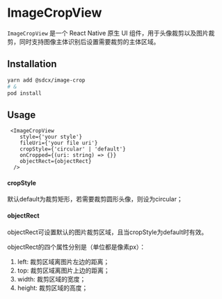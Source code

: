 # ImageCropView

`ImageCropView` 是一个 React Native 原生 UI 组件，用于头像裁剪以及图片裁剪，同时支持图像主体识别后设置需要裁剪的主体区域。

## Installation

```bash
yarn add @sdcx/image-crop
# &
pod install
```

## Usage

```
 <ImageCropView
    style={'your style'}
    fileUri={'your file uri'}
    cropStyle={'circular' | 'default'}
    onCropped={(uri: string) => {}}
    objectRect={objectRect}
  />
```
#### cropStyle
默认default为裁剪矩形，若需要裁剪圆形头像，则设为circular；

#### objectRect
objectRect可设置默认的图片裁剪区域，且当cropStyle为default时有效。

objectRect的四个属性分别是（单位都是像素px）：
1. left: 裁剪区域离图片左边的距离；
2. top: 裁剪区域离图片上边的距离；
3. width: 裁剪区域的宽度；
4. height: 裁剪区域的高度；

